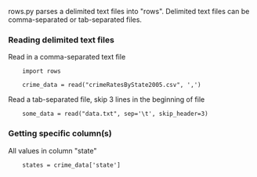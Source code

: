 rows.py parses a delimited text files into "rows".  Delimited text files can be comma-separated
or tab-separated files.


### Reading delimited text files

Read in a comma-separated text file

```
	import rows

	crime_data = read("crimeRatesByState2005.csv", ',')
```

Read a tab-separated file, skip 3 lines in the beginning of file

```
	some_data = read("data.txt", sep='\t', skip_header=3)   
```

### Getting specific column(s)

All values in column "state"
```
	states = crime_data['state']
```
